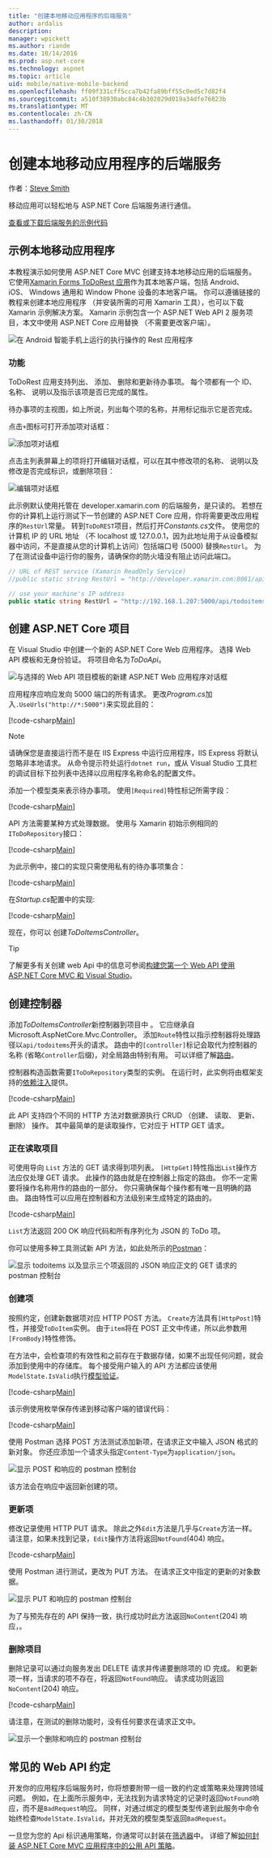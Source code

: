 ```yaml
---
title: "创建本地移动应用程序的后端服务"
author: ardalis
description: 
manager: wpickett
ms.author: riande
ms.date: 10/14/2016
ms.prod: asp.net-core
ms.technology: aspnet
ms.topic: article
uid: mobile/native-mobile-backend
ms.openlocfilehash: ff09f331cff5cca7b42fa89bff55c0ed5c7d82f4
ms.sourcegitcommit: a510f38930abc84c4b302029d019a34dfe76823b
ms.translationtype: MT
ms.contentlocale: zh-CN
ms.lasthandoff: 01/30/2018
---
```

# <a name="creating-backend-services-for-native-mobile-applications"></a>创建本地移动应用程序的后端服务

作者：[Steve Smith](https://ardalis.com/)

移动应用可以轻松地与 ASP.NET Core 后端服务进行通信。

[查看或下载后端服务的示例代码](https://github.com/aspnet/Docs/tree/master/aspnetcore/mobile/native-mobile-backend/sample)

## <a name="the-sample-native-mobile-app"></a>示例本地移动应用程序

本教程演示如何使用 ASP.NET Core MVC 创建支持本地移动应用的后端服务。 它使用[Xamarin Forms ToDoRest 应用](https://developer.xamarin.com/guides/xamarin-forms/web-services/consuming/rest/)作为其本地客户端，包括 Android、 iOS、 Windows 通用和 Window Phone 设备的本地客户端。 你可以遵循链接的教程来创建本地应用程序 （并安装所需的可用 Xamarin 工具），也可以下载 Xamarin 示例解决方案。 Xamarin 示例包含一个 ASP.NET Web API 2 服务项目，本文中使用 ASP.NET Core 应用替换 （不需要更改客户端）。

![在 Android 智能手机上运行的执行操作的 Rest 应用程序](native-mobile-backend/_static/todo-android.png)

### <a name="features"></a>功能

ToDoRest 应用支持列出、 添加、 删除和更新待办事项。 每个项都有一个 ID、 名称、 说明以及指示该项是否已完成的属性。

待办事项的主视图，如上所说，列出每个项的名称，并用标记指示它是否完成。

点击`+`图标可打开添加项对话框：

![添加项对话框](native-mobile-backend/_static/todo-android-new-item.png)

点击主列表屏幕上的项将打开编辑对话框，可以在其中修改项的名称、 说明以及修改是否完成标识，或删除项目：

![编辑项对话框](native-mobile-backend/_static/todo-android-edit-item.png)

此示例默认使用托管在 developer.xamarin.com 的后端服务，是只读的。 若想在你的计算机上运行测试下一节创建的 ASP.NET Core 应用，你将需要更改应用程序的`RestUrl`常量。 转到`ToDoREST`项目，然后打开*Constants.cs*文件。 使用您的计算机 IP 的 URL 地址 （不 localhost 或 127.0.0.1，因为此地址用于从设备模拟器中访问，不是直接从您的计算机上访问）包括端口号 (5000) 替换`RestUrl`。 为了在测试设备中运行你的服务，请确保你的防火墙没有阻止访问此端口。

```csharp
// URL of REST service (Xamarin ReadOnly Service)
//public static string RestUrl = "http://developer.xamarin.com:8081/api/todoitems{0}";

// use your machine's IP address
public static string RestUrl = "http://192.168.1.207:5000/api/todoitems/{0}";
```

## <a name="creating-the-aspnet-core-project"></a>创建 ASP.NET Core 项目

在 Visual Studio 中创建一个新的 ASP.NET Core Web 应用程序。 选择 Web API 模板和无身份验证。 将项目命名为*ToDoApi*。

![与选择的 Web API 项目模板的新建 ASP.NET Web 应用程序对话框](native-mobile-backend/_static/web-api-template.png)

应用程序应响应发向 5000 端口的所有请求。 更改*Program.cs*加入`.UseUrls("http://*:5000")`来实现此目的：

[!code-csharp[Main](native-mobile-backend/sample/ToDoApi/src/ToDoApi/Program.cs?range=10-16&highlight=3)]

> [!NOTE]
> 请确保您是直接运行而不是在 IIS Express 中运行应用程序，IIS Express 将默认忽略非本地请求。 从命令提示符处运行`dotnet run`，或从 Visual Studio 工具栏的调试目标下拉列表中选择以应用程序名称命名的配置文件。

添加一个模型类来表示待办事项。 使用`[Required]`特性标记所需字段：

[!code-csharp[Main](native-mobile-backend/sample/ToDoApi/src/ToDoApi/Models/ToDoItem.cs)]

API 方法需要某种方式处理数据。 使用与 Xamarin 初始示例相同的`IToDoRepository`接口：

[!code-csharp[Main](native-mobile-backend/sample/ToDoApi/src/ToDoApi/Interfaces/IToDoRepository.cs)]

为此示例中，接口的实现只需使用私有的待办事项集合：

[!code-csharp[Main](native-mobile-backend/sample/ToDoApi/src/ToDoApi/Services/ToDoRepository.cs)]

在*Startup.cs*配置中的实现:

[!code-csharp[Main](native-mobile-backend/sample/ToDoApi/src/ToDoApi/Startup.cs?highlight=6&range=29-35)]

现在，你可以 创建*ToDoItemsController*。

> [!TIP]
> 了解更多有关创建 web Api 中的信息可参阅[构建您第一个 Web API 使用 ASP.NET Core MVC 和 Visual Studio](../tutorials/first-web-api.md)。

## <a name="creating-the-controller"></a>创建控制器

添加*ToDoItemsController*新控制器到项目中 。 它应继承自 Microsoft.AspNetCore.Mvc.Controller。 添加`Route`特性以指示控制器将处理路径以`api/todoitems`开头的请求。 路由中的`[controller]`标记会取代为控制器的名称 (省略`Controller`后缀)，对全局路由特别有用。 可以详细了解[路由](../fundamentals/routing.md)。

控制器构造函数需要`IToDoRepository`类型的实例。 在运行时，此实例将由框架支持的[依赖注入](../fundamentals/dependency-injection.md)提供。

[!code-csharp[Main](native-mobile-backend/sample/ToDoApi/src/ToDoApi/Controllers/ToDoItemsController.cs?range=1-17&highlight=9,14)]

此 API 支持四个不同的 HTTP 方法对数据源执行 CRUD （创建、 读取、 更新、 删除） 操作。 其中最简单的是读取操作，它对应于 HTTP GET 请求。

### <a name="reading-items"></a>正在读取项目

可使用导向 `List` 方法的 GET 请求得到项列表。 `[HttpGet]`特性指出`List`操作方法应仅处理 GET 请求。 此操作的路由就是在控制器上指定的路由。 你不一定需要将操作名称用作的路由的一部分。 你只需确保每个操作都有唯一且明确的路由。 路由特性可以应用在控制器和方法级别来生成特定的路由的。

[!code-csharp[Main](native-mobile-backend/sample/ToDoApi/src/ToDoApi/Controllers/ToDoItemsController.cs?range=19-23)]

`List`方法返回 200 OK 响应代码和所有序列化为 JSON 的 ToDo 项。

你可以使用多种工具测试新 API 方法，如此处所示的[Postman](https://www.getpostman.com/docs/)：

![显示 todoitems 以及显示三个项返回的 JSON 响应正文的 GET 请求的 postman 控制台](native-mobile-backend/_static/postman-get.png)

### <a name="creating-items"></a>创建项

按照约定，创建新数据项对应 HTTP POST 方法。 `Create`方法具有`[HttpPost]`特性，并接受`ToDoItem`实例。 由于`item`将在 POST 正文中传递，所以此参数用`[FromBody]`特性修饰。

在方法中，会检查项的有效性和之前存在于数据存储，如果不出现任何问题，就会添加到使用中的存储库。 每个接受用户输入的 API 方法都应该使用`ModelState.IsValid`执行[模型验证](../mvc/models/validation.md)。

[!code-csharp[Main](native-mobile-backend/sample/ToDoApi/src/ToDoApi/Controllers/ToDoItemsController.cs?range=25-46)]

该示例使用枚举保存传递到移动客户端的错误代码：

[!code-csharp[Main](native-mobile-backend/sample/ToDoApi/src/ToDoApi/Controllers/ToDoItemsController.cs?range=91-99)]

使用 Postman 选择 POST 方法测试添加新项，在请求正文中输入 JSON 格式的新对象。 你还应添加一个请求头指定`Content-Type`为`application/json`。

![显示 POST 和响应的 postman 控制台](native-mobile-backend/_static/postman-post.png)

该方法会在响应中返回新创建的项。

### <a name="updating-items"></a>更新项

修改记录使用 HTTP PUT 请求。 除此之外`Edit`方法是几乎与`Create`方法一样。 请注意，如果未找到记录，`Edit`操作方法将返回`NotFound`(404) 响应。

[!code-csharp[Main](native-mobile-backend/sample/ToDoApi/src/ToDoApi/Controllers/ToDoItemsController.cs?range=48-69)]

使用 Postman 进行测试，更改为 PUT 方法。 在请求正文中指定的更新的对象数据。

![显示 PUT 和响应的 postman 控制台](native-mobile-backend/_static/postman-put.png)

为了与预先存在的 API 保持一致，执行成功时此方法返回`NoContent`(204) 响应，。

### <a name="deleting-items"></a>删除项目

删除记录可以通过向服务发出 DELETE 请求并传递要删除项的 ID 完成。 和更新项一样，当请求的项不存在，将返回`NotFound`响应。 请求成功则返回`NoContent`(204) 响应。

[!code-csharp[Main](native-mobile-backend/sample/ToDoApi/src/ToDoApi/Controllers/ToDoItemsController.cs?range=71-88)]

请注意，在测试的删除功能时，没有任何要求在请求正文中。

![显示一个删除和响应的 postman 控制台](native-mobile-backend/_static/postman-delete.png)

## <a name="common-web-api-conventions"></a>常见的 Web API 约定

开发你的应用程序后端服务时，你将想要附带一组一致的约定或策略来处理跨领域问题。 例如，在上面所示服务中，无法找到为请求特定的记录时返回`NotFound`响应，而不是`BadRequest`响应。 同样，对通过绑定的模型类型传递到此服务中命令始终检查`ModelState.IsValid`，并对无效的模型类型返回`BadRequest`。

一旦您为您的 Api 标识通用策略，你通常可以封装在[筛选器](../mvc/controllers/filters.md)中。 详细了解[如何封装 ASP.NET Core MVC 应用程序中的公用 API 策略](https://msdn.microsoft.com/magazine/mt767699.aspx)。
